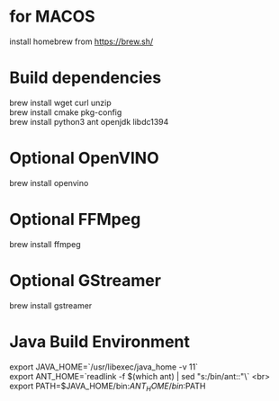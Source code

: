 # for MACOS

install homebrew from https://brew.sh/ <br>

# Build dependencies 
brew install wget curl unzip <br>
brew install cmake pkg-config <br>
brew install python3 ant openjdk libdc1394 <br>

# Optional OpenVINO
brew install openvino <br>

# Optional FFMpeg 
brew install ffmpeg <br>

# Optional GStreamer
brew install gstreamer <br>

# Java Build Environment
export JAVA_HOME=\`/usr/libexec/java_home -v 11\` <br>
export ANT_HOME=\`readlink -f $(which ant) | sed "s:/bin/ant::"\` <br>
export PATH=$JAVA_HOME/bin:$ANT_HOME/bin:$PATH <br>

